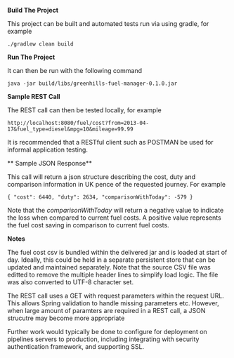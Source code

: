 **Build The Project**

This project can be built and automated tests run via using gradle, for example

`./gradlew clean build`

**Run The Project**

It can then be run with the following command

`java -jar build/libs/greenhills-fuel-manager-0.1.0.jar`

**Sample REST Call**

The REST call can then be tested locally, for example

`http://localhost:8080/fuel/cost?from=2013-04-17&fuel_type=diesel&mpg=10&mileage=99.99`

It is recommended that a RESTful client such as POSTMAN be used for informal application testing.

** Sample JSON Response**

This call will return a json structure describing the cost, duty and comparison information in UK pence of the requested
journey. For example

`{
    "cost": 6440,
    "duty": 2634,
    "comparisonWithToday": -579
}`

Note that the _comparisonWithToday_ will return a negative value to indicate the loss when compared to current fuel costs. A 
positive value represents the fuel cost saving in comparison to current fuel costs.


**Notes**

The fuel cost csv is bundled within the delivered jar and is loaded at start of day. Ideally, this could be held in a separate
persistent store that can be updated and maintained separately. Note that the source CSV file was editted to remove the 
multiple header lines to simplify load logic. The file was also converted to UTF-8 character set.

The REST call uses a GET with request parameters within the request URL. This allows Spring validation to handle missing
parameters etc. However, when large amount of paramters are required in a REST call, a JSON strucutre may become more
appropriate

Further work would typically be done to configure for deployment on pipelines servers to production, including integrating
with security authentication framework, and supporting SSL.
